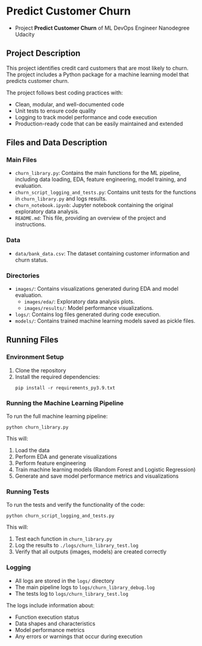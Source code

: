 # Predict Customer Churn

- Project **Predict Customer Churn** of ML DevOps Engineer Nanodegree Udacity

## Project Description
This project identifies credit card customers that are most likely to churn. The project includes a Python package for a machine learning model that predicts customer churn.

The project follows best coding practices with:
- Clean, modular, and well-documented code
- Unit tests to ensure code quality
- Logging to track model performance and code execution
- Production-ready code that can be easily maintained and extended

## Files and Data Description

### Main Files
- `churn_library.py`: Contains the main functions for the ML pipeline, including data loading, EDA, feature engineering, model training, and evaluation.
- `churn_script_logging_and_tests.py`: Contains unit tests for the functions in `churn_library.py` and logs results.
- `churn_notebook.ipynb`: Jupyter notebook containing the original exploratory data analysis.
- `README.md`: This file, providing an overview of the project and instructions.

### Data
- `data/bank_data.csv`: The dataset containing customer information and churn status.

### Directories
- `images/`: Contains visualizations generated during EDA and model evaluation.
  - `images/eda/`: Exploratory data analysis plots.
  - `images/results/`: Model performance visualizations.
- `logs/`: Contains log files generated during code execution.
- `models/`: Contains trained machine learning models saved as pickle files.

## Running Files

### Environment Setup
1. Clone the repository
2. Install the required dependencies:
   ```
   pip install -r requirements_py3.9.txt
   ```

### Running the Machine Learning Pipeline
To run the full machine learning pipeline:
```
python churn_library.py
```

This will:
1. Load the data
2. Perform EDA and generate visualizations
3. Perform feature engineering
4. Train machine learning models (Random Forest and Logistic Regression)
5. Generate and save model performance metrics and visualizations

### Running Tests
To run the tests and verify the functionality of the code:
```
python churn_script_logging_and_tests.py
```

This will:
1. Test each function in `churn_library.py`
2. Log the results to `./logs/churn_library_test.log`
3. Verify that all outputs (images, models) are created correctly

### Logging
- All logs are stored in the `logs/` directory
- The main pipeline logs to `logs/churn_library_debug.log`
- The tests log to `logs/churn_library_test.log`

The logs include information about:
- Function execution status
- Data shapes and characteristics
- Model performance metrics
- Any errors or warnings that occur during execution
